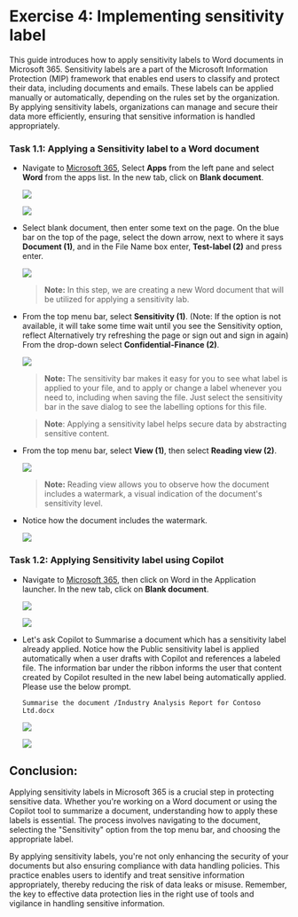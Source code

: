 # Exercise 4: Implementing sensitivity label

This guide introduces how to apply sensitivity labels to Word documents in Microsoft 365. Sensitivity labels are a part of the Microsoft Information Protection (MIP) framework that enables end users to classify and protect their data, including documents and emails. These labels can be applied manually or automatically, depending on the rules set by the organization. By applying sensitivity labels, organizations can manage and secure their data more efficiently, ensuring that sensitive information is handled appropriately.

### Task 1.1: Applying a Sensitivity label to a Word document

- Navigate to [Microsoft 365](https://www.office.com), Select **Apps** from the left pane and select **Word** from the apps list. In the new tab, click on **Blank document**.

   ![](./media/appsicon.png)

   ![](./media/label1.2.png)

- Select blank document, then enter some text on the page. On the blue bar on the top of the page, select the down arrow, next to where it says **Document (1)**, and in the File Name box enter, **Test-label (2)** and press enter.

   ![](./media/exercise3(2.36).png)

   >**Note:** In this step, we are creating a new Word document that will be utilized for applying a sensitivity lab.

- From the top menu bar, select **Sensitivity (1)**. (Note: If the option is not available, it will take some time wait until you see the Sensitivity option, reflect Alternatively try refreshing the page or sign out and sign in again) From the drop-down select **Confidential-Finance (2)**.

   ![](./media/exercise3(2.37).png)

    >**Note:** The sensitivity bar makes it easy for you to see what label is applied to your file, and to apply or change a label whenever you need to, including when saving the file. Just select the sensitivity bar in the save dialog to see the labelling options for this file.

    >**Note**: Applying a sensitivity label helps secure data by abstracting sensitive content.

- From the top menu bar, select **View (1)**, then select **Reading view (2)**.

   ![](./media/exercise3(2.38).png)

   >**Note:** Reading view allows you to observe how the document includes a watermark, a visual indication of the document's sensitivity level.

- Notice how the document includes the watermark.

   ![](./media/exercise3(2.39).png)

### Task 1.2: Applying Sensitivity label using Copilot

- Navigate to [Microsoft 365](https://www.office.com), then click on Word in the Application launcher. In the new tab, click on **Blank document**.

   ![](./media/label1.1.png)

   ![](./media/label1.2.png)

- Let's ask Copilot to Summarise a document which has a sensitivity label already applied. Notice how the Public sensitivity label is applied automatically when a user drafts with Copilot and references a labeled file. The information bar under the ribbon informs the user that content created by Copilot resulted in the new label being automatically applied. Please use the below prompt.

   ```
   Summarise the document /Industry Analysis Report for Contoso Ltd.docx
   ```

   ![](./media/label1.3.png)


   ![](./media/label1.4.png)

## Conclusion:
Applying sensitivity labels in Microsoft 365 is a crucial step in protecting sensitive data. Whether you're working on a Word document or using the Copilot tool to summarize a document, understanding how to apply these labels is essential. The process involves navigating to the document, selecting the "Sensitivity" option from the top menu bar, and choosing the appropriate label.

By applying sensitivity labels, you're not only enhancing the security of your documents but also ensuring compliance with data handling policies. This practice enables users to identify and treat sensitive information appropriately, thereby reducing the risk of data leaks or misuse. Remember, the key to effective data protection lies in the right use of tools and vigilance in handling sensitive information.
